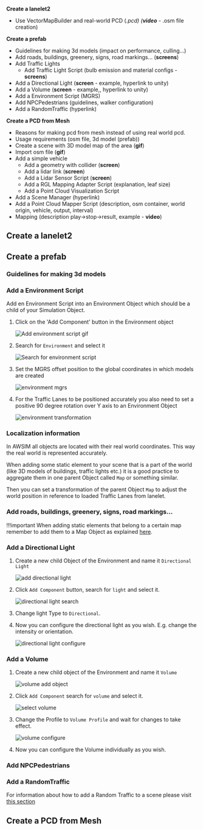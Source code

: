 **Create a lanelet2**

- Use VectorMapBuilder and real-world PCD (*.pcd) (**video** -* .osm file creation)

**Create a prefab**

- Guidelines for making 3d models (impact on performance, culling…)
- Add roads, buildings, greenery, signs, road markings… (**screens**)
- Add Traffic Lights
    - Add Traffic Light Script (bulb emission and material configs - **screens**)
- Add a Directional Light (**screen** - example, hyperlink to unity)
- Add a Volume (**screen** - example,, hyperlink to unity)
- Add a Environment Script (MGRS)
- Add NPCPedestrians (guidelines, walker configuration)
- Add a RandomTraffic (hyperlink)

**Create a PCD from Mesh**

- Reasons for making pcd from mesh instead of using real world pcd.
- Usage requirements (osm file, 3d model (prefab))
- Create a scene with 3D model map of the area (**gif**)
- Import osm file (**gif**)
- Add a simple vehicle
    - Add a geometry with collider (**screen**)
    - Add a lidar link (**screen**)
    - Add a Lidar Sensor Script (**screen**)
    - Add a RGL Mapping Adapter Script (explanation, leaf size)
    - Add a Point Cloud Visualization Script
- Add a Scene Manager (hyperlink)
- Add a Point Cloud Mapper Script (description, osm container, world origin, vehicle, output, interval)
- Mapping (description play->stop->result, example - **video**)

## Create a lanelet2
<!-- TODO -->

## Create a prefab

### Guidelines for making 3d models
<!-- TODO -->

### Add a Environment Script
Add en Environment Script into an Environment Object which should be a child of your Simulation Object.

1. Click on the 'Add Component' button in the Environment object

    ![Add environment script gif](add_environment_script.gif)

1. Search for `Environment` and select it

    ![Search for environment script](search_environment_script.png)

1. Set the MGRS offset position to the global coordinates in which models are created

    ![environment mgrs](environment_mgrs.png)

1. For the Traffic Lanes to be positioned accurately you also need to set a positive 90 degree rotation over Y axis to an Environment Object

    ![environment transformation](environment_transformation.png)

### Localization information
In AWSIM all objects are located with their real world coordinates.
This way the real world is represented accurately.

When adding some static element to your scene that is a part of the world (like 3D models of buildings, traffic lights etc.) it is a good practice to aggregate them in one parent Object called `Map` or something similar.

Then you can set a transformation of the parent Object `Map` to adjust the world position in reference to loaded Traffic Lanes from lanelet.

### Add roads, buildings, greenery, signs, road markings…
!!!important
    When adding static elements that belong to a certain map remember to add them to a Map Object as explained [here](#localization-information).

<!-- TODO -->

### Add a Directional Light
1. Create a new child Object of the Environment and name it `Directional Light`

    ![add directional light](directional_light_add_object.gif)

1. Click `Add Component` button, search for `light` and select it. 

    ![directional light search](directional_light_search.png)

2. Change light Type to `Directional`.
3. Now you can configure the directional light as you wish. E.g. change the intensity or orientation.

    ![directional light configure](directional_light_config.gif)

### Add a Volume
1. Create a new child object of the Environment and name it `Volume`

    ![volume add object](volume_add_object.gif)

1. Click `Add Component` search for `volume` and select it.

    ![select volume](volume_search.png)

1. Change the Profile to `Volume Profile` and wait for changes to take effect.

    ![volume configure](volume_config.gif)

1. Now you can configure the Volume individually as you wish.

### Add NPCPedestrians
<!-- TODO -->

### Add a RandomTraffic
For information about how to add a Random Traffic to a scene please visit [this section](../AddARandomTrafficToScene/)

## Create a PCD from Mesh
<!-- TODO -->
